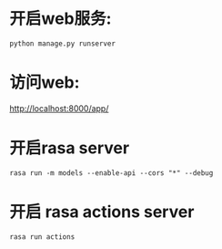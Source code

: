 # 开启web服务:
```shell
python manage.py runserver
```
# 访问web: 
[http://localhost:8000/app/](http://localhost:8000/app/)

# 开启rasa server
```shell
rasa run -m models --enable-api --cors "*" --debug
```

# 开启 rasa actions server
```shell
rasa run actions
```